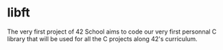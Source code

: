 # libft
The very first project of 42 School aims to code our very first personnal C library that will be used for all the C projects along 42's curriculum.

